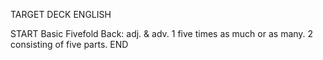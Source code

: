 TARGET DECK
ENGLISH

START
Basic
Fivefold
Back: adj. & adv. 1 five times as much or as many. 2 consisting of five parts.
END
